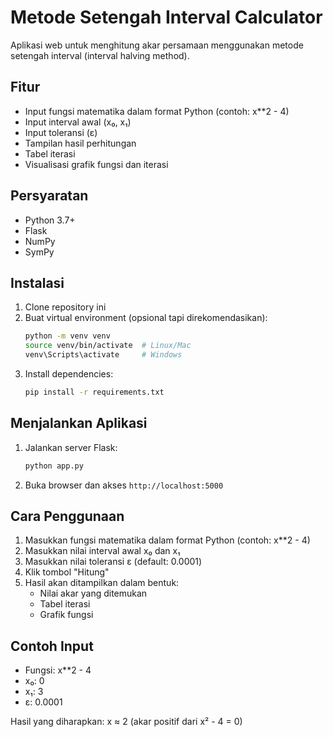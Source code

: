 # Metode Setengah Interval Calculator

Aplikasi web untuk menghitung akar persamaan menggunakan metode setengah interval (interval halving method).

## Fitur

- Input fungsi matematika dalam format Python (contoh: x**2 - 4)
- Input interval awal (x₀, x₁)
- Input toleransi (ε)
- Tampilan hasil perhitungan
- Tabel iterasi
- Visualisasi grafik fungsi dan iterasi

## Persyaratan

- Python 3.7+
- Flask
- NumPy
- SymPy

## Instalasi

1. Clone repository ini
2. Buat virtual environment (opsional tapi direkomendasikan):
   ```bash
   python -m venv venv
   source venv/bin/activate  # Linux/Mac
   venv\Scripts\activate     # Windows
   ```
3. Install dependencies:
   ```bash
   pip install -r requirements.txt
   ```

## Menjalankan Aplikasi

1. Jalankan server Flask:
   ```bash
   python app.py
   ```
2. Buka browser dan akses `http://localhost:5000`

## Cara Penggunaan

1. Masukkan fungsi matematika dalam format Python (contoh: x**2 - 4)
2. Masukkan nilai interval awal x₀ dan x₁
3. Masukkan nilai toleransi ε (default: 0.0001)
4. Klik tombol "Hitung"
5. Hasil akan ditampilkan dalam bentuk:
   - Nilai akar yang ditemukan
   - Tabel iterasi
   - Grafik fungsi

## Contoh Input

- Fungsi: x**2 - 4
- x₀: 0
- x₁: 3
- ε: 0.0001

Hasil yang diharapkan: x ≈ 2 (akar positif dari x² - 4 = 0) 